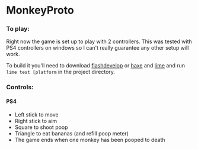 # MonkeyProto

### To play:
Right now the game is set up to play with 2 controllers. This was tested with PS4 controllers on windows so I can't really guarantee any other setup will work.

To build it you'll need to download [flashdevelop](http://www.flashdevelop.org/) or [haxe](https://haxe.org/download/) and [lime](https://github.com/openfl/lime) and run `lime test [platform` in the project directory.

### Controls:
#### PS4
- Left stick to move
- Right stick to aim
- Square to shoot poop
- Triangle to eat bananas (and refill poop meter)
- The game ends when one monkey has been pooped to death
